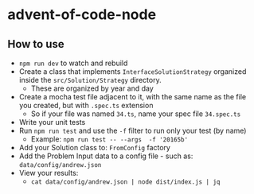 # advent-of-code-node

## How to use

-   `npm run dev` to watch and rebuild
-   Create a class that implements `InterfaceSolutionStrategy` organized inside the `src/Solution/Strategy` directory.
    -   These are organized by year and day
-   Create a mocha test file adjacent to it, with the same name as the file you created, but with `.spec.ts` extension
    -   So if your file was named `34.ts`, name your spec file `34.spec.ts`
-   Write your unit tests
-   Run `npm run test` and use the `-f` filter to run only your test (by name)
    -   Example: `npm run test -- --args  -f '20165b'`
-   Add your Solution class to: `FromConfig` factory
-   Add the Problem Input data to a config file - such as: `data/config/andrew.json`
-   View your results:
    -   `cat data/config/andrew.json | node dist/index.js | jq`
